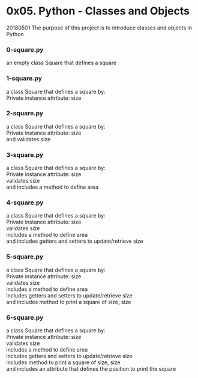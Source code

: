 # 0x05. Python - Classes and Objects

20180501
The purpose of this project is to introduce classes and objects in Python

### 0-square.py
an empty class Square that defines a square

### 1-square.py
a class Square that defines a square by:  
Private instance attribute: size  

### 2-square.py
a class Square that defines a square by:  
Private instance attribute: size  
and validates size

### 3-square.py
a class Square that defines a square by:  
Private instance attribute: size  
validates size  
and includes a method to define area

### 4-square.py
a class Square that defines a square by:  
Private instance attribute: size  
validates size  
includes a method to define area  
and includes getters and setters to update/retrieve size

### 5-square.py
a class Square that defines a square by:  
Private instance attribute: size  
validates size  
includes a method to define area  
includes getters and setters to update/retrieve size  
and includes method to print a square of size, size

### 6-square.py
a class Square that defines a square by:  
Private instance attribute: size  
validates size  
includes a method to define area  
includes getters and setters to update/retrieve size  
includes method to print a square of size, size  
and includes an attribute that defines the position to print the square